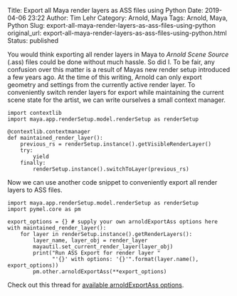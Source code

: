Title: Export all Maya render layers as ASS files using Python
Date: 2019-04-06 23:22
Author: Tim Lehr
Category: Arnold, Maya
Tags: Arnold, Maya, Python
Slug: export-all-maya-render-layers-as-ass-files-using-python
original_url: export-all-maya-render-layers-as-ass-files-using-python.html
Status: published

You would think exporting all render layers in Maya to *Arnold Scene Source* (.ass) files could be done without much hassle. So did I. To be fair, any confusion over this matter is a result of Mayas new render setup introduced a few years ago. At the time of this writing, Arnold can only export geometry and settings from the currently active render layer. To conveniently switch render layers for export while maintaining the current scene state for the artist, we can write ourselves a small context manager.

``` line-numbers
import contextlib
import maya.app.renderSetup.model.renderSetup as renderSetup

@contextlib.contextmanager
def maintained_render_layer():
    previous_rs = renderSetup.instance().getVisibleRenderLayer()
    try:
        yield
    finally:
        renderSetup.instance().switchToLayer(previous_rs)
```

Now we can use another code snippet to conveniently export all render layers to ASS files.

``` line-numbers
import maya.app.renderSetup.model.renderSetup as renderSetup
import pymel.core as pm

export_options = {} # supply your own arnoldExportAss options here         
with maintained_render_layer():
    for layer in renderSetup.instance().getRenderLayers():
        layer_name, layer_obj = render_layer
        mayautil.set_current_render_layer(layer_obj)
        print("Run ASS Export for render layer "
              "'{}' with options: '{}'".format(layer.name(), export_options))
        pm.other.arnoldExportAss(**export_options)
```

Check out this thread for [available arnoldExportAss options](https://answers.arnoldrenderer.com/questions/3652/flags-for-mayacmdsarnoldexportass.html).
